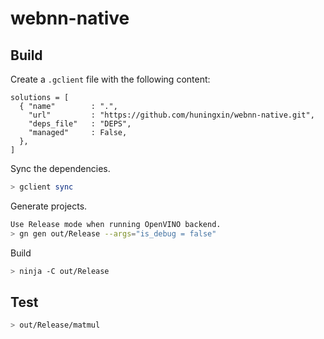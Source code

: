 # webnn-native

## Build

Create a `.gclient` file with the following content:
```
solutions = [
  { "name"        : ".",
    "url"         : "https://github.com/huningxin/webnn-native.git",
    "deps_file"   : "DEPS",
    "managed"     : False,
  },
]
```

Sync the dependencies.
```sh
> gclient sync
```

Generate projects.
```sh
Use Release mode when running OpenVINO backend.
> gn gen out/Release --args="is_debug = false"
```

Build
```sh
> ninja -C out/Release
```

## Test

```sh
> out/Release/matmul
```
